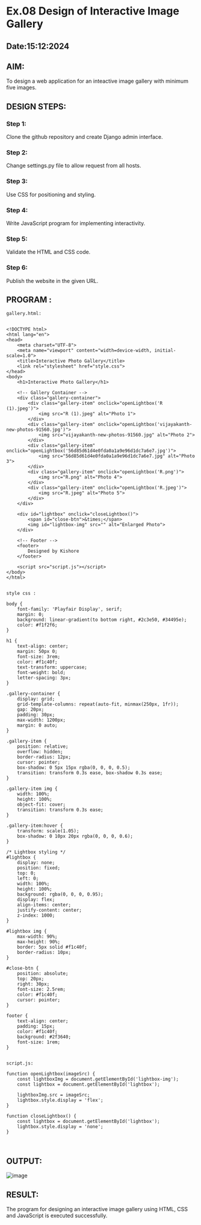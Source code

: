 # Ex.08 Design of Interactive Image Gallery
## Date:15:12:2024

## AIM:
To design a web application for an inteactive image gallery with minimum five images.

## DESIGN STEPS:

### Step 1:
Clone the github repository and create Django admin interface.

### Step 2:
Change settings.py file to allow request from all hosts.

### Step 3:
Use CSS for positioning and styling.

### Step 4:
Write JavaScript program for implementing interactivity.

### Step 5:
Validate the HTML and CSS code.

### Step 6:
Publish the website in the given URL.

## PROGRAM :
```
gallery.html:


<!DOCTYPE html>
<html lang="en">
<head>
    <meta charset="UTF-8">
    <meta name="viewport" content="width=device-width, initial-scale=1.0">
    <title>Interactive Photo Gallery</title>
    <link rel="stylesheet" href="style.css">
</head>
<body>
    <h1>Interactive Photo Gallery</h1>

    <!-- Gallery Container -->
    <div class="gallery-container">
        <div class="gallery-item" onclick="openLightbox('R (1).jpeg')">
            <img src="R (1).jpeg" alt="Photo 1">
        </div>
        <div class="gallery-item" onclick="openLightbox('vijayakanth-new-photos-91560.jpg')">
            <img src="vijayakanth-new-photos-91560.jpg" alt="Photo 2">
        </div>
        <div class="gallery-item" onclick="openLightbox('56d85d61d4e0fda0a1a9e96d1dc7a6e7.jpg')">
            <img src="56d85d61d4e0fda0a1a9e96d1dc7a6e7.jpg" alt="Photo 3">
        </div>
        <div class="gallery-item" onclick="openLightbox('R.png')">
            <img src="R.png" alt="Photo 4">
        </div>
        <div class="gallery-item" onclick="openLightbox('R.jpeg')">
            <img src="R.jpeg" alt="Photo 5">
        </div>
    </div>

    <div id="lightbox" onclick="closeLightbox()">
        <span id="close-btn">&times;</span>
        <img id="lightbox-img" src="" alt="Enlarged Photo">
    </div>

    <!-- Footer -->
    <footer>
        Designed by Kishore
    </footer>

    <script src="script.js"></script>
</body>
</html>


style css :

body {
    font-family: 'Playfair Display', serif;
    margin: 0;
    background: linear-gradient(to bottom right, #2c3e50, #34495e);
    color: #f1f2f6;
}

h1 {
    text-align: center;
    margin: 50px 0;
    font-size: 3rem;
    color: #f1c40f;
    text-transform: uppercase;
    font-weight: bold;
    letter-spacing: 3px;
}

.gallery-container {
    display: grid;
    grid-template-columns: repeat(auto-fit, minmax(250px, 1fr));
    gap: 20px;
    padding: 30px;
    max-width: 1200px;
    margin: 0 auto;
}

.gallery-item {
    position: relative;
    overflow: hidden;
    border-radius: 12px;
    cursor: pointer;
    box-shadow: 0 5px 15px rgba(0, 0, 0, 0.5);
    transition: transform 0.3s ease, box-shadow 0.3s ease;
}

.gallery-item img {
    width: 100%;
    height: 100%;
    object-fit: cover;
    transition: transform 0.3s ease;
}

.gallery-item:hover {
    transform: scale(1.05);
    box-shadow: 0 10px 20px rgba(0, 0, 0, 0.6);
}

/* Lightbox styling */
#lightbox {
    display: none;
    position: fixed;
    top: 0;
    left: 0;
    width: 100%;
    height: 100%;
    background: rgba(0, 0, 0, 0.95);
    display: flex;
    align-items: center;
    justify-content: center;
    z-index: 1000;
}

#lightbox img {
    max-width: 90%;
    max-height: 90%;
    border: 5px solid #f1c40f;
    border-radius: 10px;
}

#close-btn {
    position: absolute;
    top: 20px;
    right: 30px;
    font-size: 2.5rem;
    color: #f1c40f;
    cursor: pointer;
}

footer {
    text-align: center;
    padding: 15px;
    color: #f1c40f;
    background: #2f3640;
    font-size: 1rem;
}


script.js:

function openLightbox(imageSrc) {
    const lightboxImg = document.getElementById('lightbox-img');
    const lightbox = document.getElementById('lightbox');

    lightboxImg.src = imageSrc;
    lightbox.style.display = 'flex';
}

function closeLightbox() {
    const lightbox = document.getElementById('lightbox');
    lightbox.style.display = 'none';
}



```

## OUTPUT:
![image](https://github.com/user-attachments/assets/0bf932d7-a6a6-4aec-810e-67d092881d6d)


## RESULT:
The program for designing an interactive image gallery using HTML, CSS and JavaScript is executed successfully.
